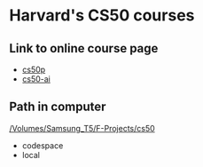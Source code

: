 # Harvard's CS50 courses

## Link to online course page

* [cs50p](https://cs50.harvard.edu/python/2022/)
* [cs50-ai](https://cs50.harvard.edu/ai/2020/)

## Path in computer

[/Volumes/Samsung_T5/F-Projects/cs50](../../../../../../../../Volumes/Samsung_T5/F-Projects/cs50/)

* codespace
* local